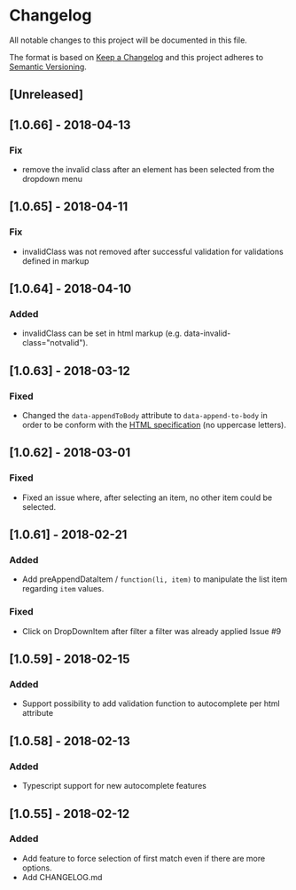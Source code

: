 # Changelog
All notable changes to this project will be documented in this file.

The format is based on [Keep a Changelog](http://keepachangelog.com/en/1.0.0/)
and this project adheres to [Semantic Versioning](http://semver.org/spec/v2.0.0.html).

## [Unreleased]

## [1.0.66] - 2018-04-13

### Fix
- remove the invalid class after an element has been selected from the dropdown menu

## [1.0.65] - 2018-04-11

### Fix
- invalidClass was not removed after successful validation for validations defined in markup

## [1.0.64] - 2018-04-10

### Added
- invalidClass can be set in html markup (e.g. data-invalid-class="notvalid").

## [1.0.63] - 2018-03-12

### Fixed
- Changed the `data-appendToBody` attribute to `data-append-to-body` in order to be conform with the [HTML specification](https://www.w3.org/TR/2011/WD-html5-20110525/elements.html#embedding-custom-non-visible-data-with-the-data-attributes) (no uppercase letters).

## [1.0.62] - 2018-03-01

### Fixed
- Fixed an issue where, after selecting an item, no other item could be selected.

## [1.0.61] - 2018-02-21

### Added
- Add preAppendDataItem / `function(li, item)` to manipulate the list item regarding `item` values.

### Fixed
- Click on DropDownItem after filter a filter was already applied Issue #9

## [1.0.59] - 2018-02-15

### Added
- Support possibility to add validation function to autocomplete per html attribute

## [1.0.58] - 2018-02-13

### Added
- Typescript support for new autocomplete features

## [1.0.55] - 2018-02-12

### Added
- Add feature to force selection of first match even if there are more options.
- Add CHANGELOG.md

